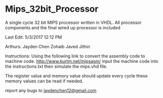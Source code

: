 # Mips_32bit_Processor
A single cycle 32 bit MIPS processor written in VHDL. All processor components and the final wired up processor is included

Last Edit: 
5/3/2017 12:12 PM

Arthurs:
Jayden Chen
Zohaib Javed
Jithin

Instructions:
Using the following link to convert the assembly code to machine code.
http://www.kurtm.net/mipsasm/
input the machine code into the instructions.txt 
then simulate the mips.vhd file.

The register value and memory value should update every cycle these memory values can be read if needed.

report any bugs to jaydenchen12@gmail.com
